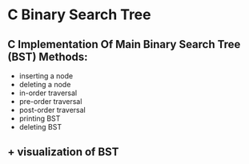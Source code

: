 # **C Binary Search Tree**

## **C Implementation Of Main Binary Search Tree (BST) Methods:**

- inserting a node
- deleting a node
- in-order traversal
- pre-order traversal
- post-order traversal
- printing BST
- deleting BST

## + visualization of BST
